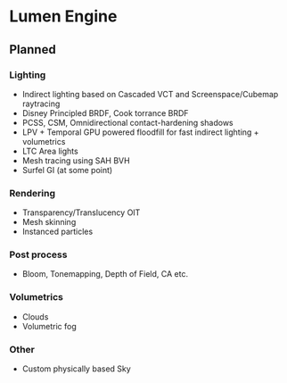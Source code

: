 # Lumen Engine

## Planned 

### Lighting 

- Indirect lighting based on Cascaded VCT and Screenspace/Cubemap raytracing
- Disney Principled BRDF, Cook torrance BRDF
- PCSS, CSM, Omnidirectional contact-hardening shadows
- LPV + Temporal GPU powered floodfill for fast indirect lighting + volumetrics
- LTC Area lights 
- Mesh tracing using SAH BVH
- Surfel GI (at some point)

### Rendering
- Transparency/Translucency OIT
- Mesh skinning
- Instanced particles 

### Post process
- Bloom, Tonemapping, Depth of Field, CA etc.

### Volumetrics 
- Clouds
- Volumetric fog 

### Other 
- Custom physically based Sky
